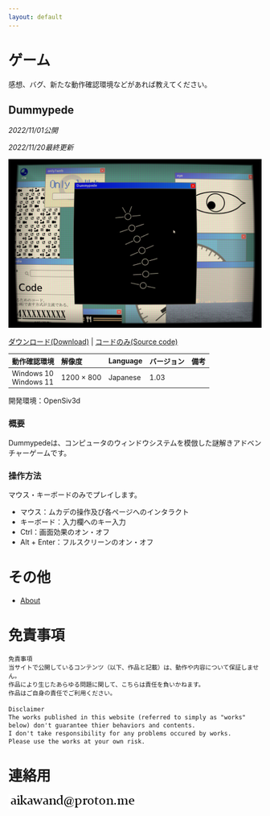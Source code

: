```yaml
---
layout: default
---
```


# ゲーム

感想、バグ、新たな動作確認環境などがあれば教えてください。


## Dummypede

*2022/11/01公開*

*2022/11/20最終更新*

![dummypede](./images/dummypede.png)

[ダウンロード(Download)](https://www.dropbox.com/s/z32lrecnebmo7bi/dummypede_1_03.zip?dl=0) | 
[コードのみ(Source code)](https://github.com/Aikawa3311/Dummypede)

| 動作確認環境 | 解像度 | Language | バージョン | 備考 |
|:------------|:-------|:--------|:----------|:-----|
| Windows 10<br>Windows 11 | 1200 × 800 | Japanese | 1.03 | |

開発環境：OpenSiv3d


### 概要
Dummypedeは、コンピュータのウィンドウシステムを模倣した謎解きアドベンチャーゲームです。


### 操作方法
マウス・キーボードのみでプレイします。

- マウス：ムカデの操作及び各ページへのインタラクト
- キーボード：入力欄へのキー入力
- Ctrl：画面効果のオン・オフ
- Alt + Enter：フルスクリーンのオン・オフ


# その他

- [About](./docs/about.md)


# 免責事項

```
免責事項
当サイトで公開しているコンテンツ（以下、作品と記載）は、動作や内容について保証しません。
作品により生じたあらゆる問題に関して、こちらは責任を負いかねます。
作品はご自身の責任でご利用ください。

Disclaimer
The works published in this website (referred to simply as "works" below) don't guarantee thier behaviors and contents.
I don't take responsibility for any problems occured by works.
Please use the works at your own risk.
```


# 連絡用

![addr](./images/addr_bl.png)

